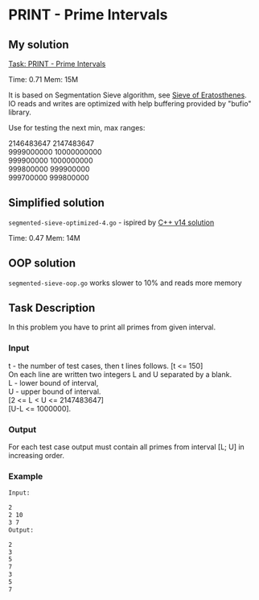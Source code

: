 # PRINT - Prime Intervals

## My solution

[Task: PRINT - Prime Intervals](https://www.spoj.com/problems/PRINT/)

Time: 0.71
Mem: 15M

It is based on Segmentation Sieve algorithm, see [Sieve of Eratosthenes](https://en.wikipedia.org/wiki/Sieve_of_Eratosthenes).  
IO reads and writes are optimized with help buffering provided by "bufio" library.  

Use for testing the next min, max ranges:

2146483647 2147483647  
9999000000 10000000000  
999900000 1000000000  
999800000 999900000  
999700000 999800000  

## Simplified solution

`segmented-sieve-optimized-4.go` - ispired by [C++ v14 solution](https://github.com/rajonaust/SPOJ/blob/master/PRINT%20-%20Prime%20Intervals)

Time: 0.47
Mem: 14M

## OOP solution

`segmented-sieve-oop.go` works slower to 10% and reads more memory

## Task Description

In this problem you have to print all primes from given interval.

### Input

t - the number of test cases, then t lines follows. [t <= 150]  
On each line are written two integers L and U separated by a blank.  
L - lower bound of interval,  
U - upper bound of interval.  
[2 <= L < U <= 2147483647]  
[U-L <= 1000000].

### Output

For each test case output must contain all primes from interval [L; U] in increasing order.

### Example

```sh
Input:

2
2 10
3 7
Output:

2
3
5
7
3
5
7
```
